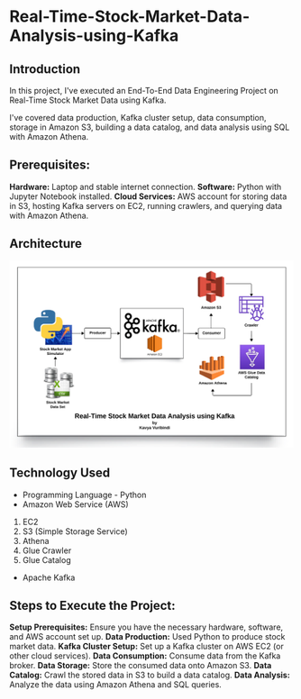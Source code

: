 # Real-Time-Stock-Market-Data-Analysis-using-Kafka

## Introduction 
In this project, I've executed an End-To-End Data Engineering Project on Real-Time Stock Market Data using Kafka.

I've covered data production, Kafka cluster setup, data consumption, storage in Amazon S3, building a data catalog, and data analysis using SQL with Amazon Athena.

## Prerequisites:
**Hardware:** Laptop and stable internet connection.
**Software:** Python with Jupyter Notebook installed.
**Cloud Services:** AWS account for storing data in S3, hosting Kafka servers on EC2, running crawlers, and querying data with Amazon Athena.

## Architecture 
<img src="Architecture_Kafka_Stock_Market_Project.png">

## Technology Used
- Programming Language - Python
- Amazon Web Service (AWS)
1. EC2
2. S3 (Simple Storage Service)
3. Athena
4. Glue Crawler
5. Glue Catalog
- Apache Kafka

## Steps to Execute the Project:
**Setup Prerequisites:** Ensure you have the necessary hardware, software, and AWS account set up.
**Data Production:** Used Python to produce stock market data.
**Kafka Cluster Setup:** Set up a Kafka cluster on AWS EC2 (or other cloud services).
**Data Consumption:** Consume data from the Kafka broker.
**Data Storage:** Store the consumed data onto Amazon S3.
**Data Catalog:** Crawl the stored data in S3 to build a data catalog.
**Data Analysis:** Analyze the data using Amazon Athena and SQL queries.

